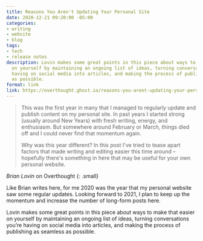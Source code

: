 ```yaml
---
title: Reasons You Aren't Updating Your Personal Site
date: 2020-12-21 09:20:00 -05:00
categories:
- writing
- website
- blog
tags:
- tech
- release notes
description: Lovin makes some great points in this piece about ways to make that easier
  on yourself by maintaining an ongoing list of ideas, turning conversations you’re
  having on social media into articles, and making the process of publishing as seamless
  as possible.
format: link
link: https://overthought.ghost.io/reasons-you-arent-updating-your-personal-site/
---
```


> This was the first year in many that I managed to regularly update and publish content on my personal site. In past years I started strong (usually around New Years) with fresh writing, energy, and enthusiasm. But somewhere around February or March, things died off and I could never find that momentum again.
> 
> Why was this year different? In this post I've tried to tease apart factors that made writing and editing easier this time around – hopefully there's something in here that may be useful for your own personal website.

<cite>Brian Lovin</cite> on Overthought
{: .small}

Like Brian writes here, for me 2020 was the year that my personal website saw some regular updates. Looking forward to 2021, I plan to keep up the momentum and increase the number of long-form posts here. 

Lovin makes some great points in this piece about ways to make that easier on yourself by maintaining an ongoing list of ideas, turning conversations you’re having on social media into articles, and making the process of publishing as seamless as possible.